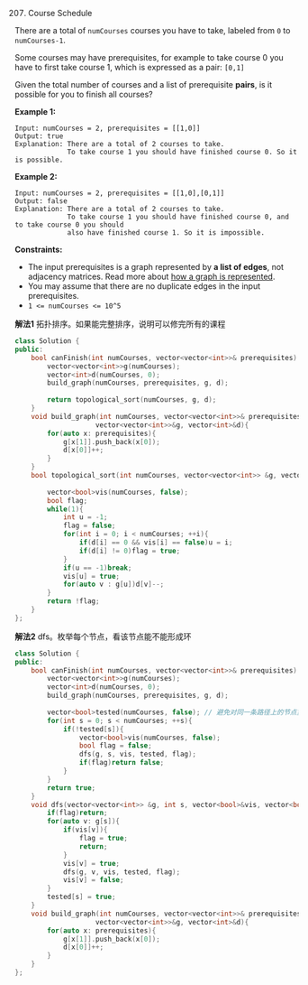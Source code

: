 207. Course Schedule

There are a total of `numCourses` courses you have to take, labeled from `0` to `numCourses-1`.

Some courses may have prerequisites, for example to take course 0 you have to first take course 1, which is expressed as a pair: `[0,1]`

Given the total number of courses and a list of prerequisite **pairs**, is it possible for you to finish all courses?

 

**Example 1:**

```
Input: numCourses = 2, prerequisites = [[1,0]]
Output: true
Explanation: There are a total of 2 courses to take. 
             To take course 1 you should have finished course 0. So it is possible.
```

**Example 2:**

```
Input: numCourses = 2, prerequisites = [[1,0],[0,1]]
Output: false
Explanation: There are a total of 2 courses to take. 
             To take course 1 you should have finished course 0, and to take course 0 you should
             also have finished course 1. So it is impossible.
```

 

**Constraints:**

- The input prerequisites is a graph represented by **a list of edges**, not adjacency matrices. Read more about [how a graph is represented](https://www.khanacademy.org/computing/computer-science/algorithms/graph-representation/a/representing-graphs).
- You may assume that there are no duplicate edges in the input prerequisites.
- `1 <= numCourses <= 10^5`



**解法1**	拓扑排序。如果能完整排序，说明可以修完所有的课程

```c++
class Solution {
public:
    bool canFinish(int numCourses, vector<vector<int>>& prerequisites) {
        vector<vector<int>>g(numCourses);
        vector<int>d(numCourses, 0);
        build_graph(numCourses, prerequisites, g, d);
        
        return topological_sort(numCourses, g, d);
    }
    void build_graph(int numCourses, vector<vector<int>>& prerequisites,
                    vector<vector<int>>&g, vector<int>&d){
        for(auto x: prerequisites){
            g[x[1]].push_back(x[0]);
            d[x[0]]++;
        }
    }
    bool topological_sort(int numCourses, vector<vector<int>> &g, vector<int>&d){
        
        vector<bool>vis(numCourses, false);
        bool flag;
        while(1){
            int u = -1;
            flag = false;
            for(int i = 0; i < numCourses; ++i){
                if(d[i] == 0 && vis[i] == false)u = i;
                if(d[i] != 0)flag = true;
            }
            if(u == -1)break;
            vis[u] = true;
            for(auto v : g[u])d[v]--;
        }
        return !flag;
    }
};
```

**解法2**	dfs。枚举每个节点，看该节点能不能形成环

```c++
class Solution {
public:
    bool canFinish(int numCourses, vector<vector<int>>& prerequisites) {
        vector<vector<int>>g(numCourses);
        vector<int>d(numCourses, 0);
        build_graph(numCourses, prerequisites, g, d);
        
        vector<bool>tested(numCourses, false); // 避免对同一条路径上的节点重复测试
        for(int s = 0; s < numCourses; ++s){
            if(!tested[s]){
                vector<bool>vis(numCourses, false);
                bool flag = false;
                dfs(g, s, vis, tested, flag);
                if(flag)return false;
            }
        }
        return true;
    }
    void dfs(vector<vector<int>> &g, int s, vector<bool>&vis, vector<bool> &tested, bool &flag){
        if(flag)return;
        for(auto v: g[s]){
            if(vis[v]){
                flag = true;
                return;
            }
            vis[v] = true;
            dfs(g, v, vis, tested, flag);
            vis[v] = false;
        }
        tested[s] = true;
    }
    void build_graph(int numCourses, vector<vector<int>>& prerequisites,
                    vector<vector<int>>&g, vector<int>&d){
        for(auto x: prerequisites){
            g[x[1]].push_back(x[0]);
            d[x[0]]++;
        }
    }
};
```

